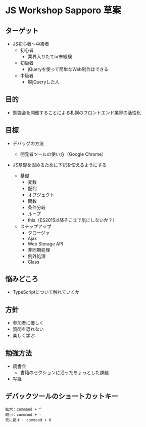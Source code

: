 # JS Workshop Sapporo 草案

## ターゲット

- JS初心者〜中級者
  - 初心者
    - 業界入りたてor未経験
  - 初級者
    - jQueryを使って簡単なWeb制作はできる
  - 中級者
    - 脱jQueryした人

## 目的

- 勉強会を開催することによる札幌のフロントエンド業界の活性化

## 目標

- デバッグの方法
  - 開発者ツールの使い方（Google Chrome）

- JS基礎を固めるために下記を使えるようにする
  - 基礎
    - 変数
    - 配列
    - オブジェクト
    - 関数
    - 条件分岐
    - ループ
    - this（ES2015以降そこまで気にしないか？）
  - ステップアップ
    - クロージャ
    - Ajax
    - Web Storage API
    - 非同期処理
    - 例外処理
    - Class

## 悩みどころ

- TypeScriptについて触れていくか

## 方針

- 参加者に優しく
- 質問を恐れない
- 楽しく学ぶ

## 勉強方法

- 読書会
  - 書籍のセクションに沿ったちょっとした課題
- 写経

## デバックツールのショートカットキー

```
拡大：command + ^
縮小：command + -
元に戻す： command + 0
```

